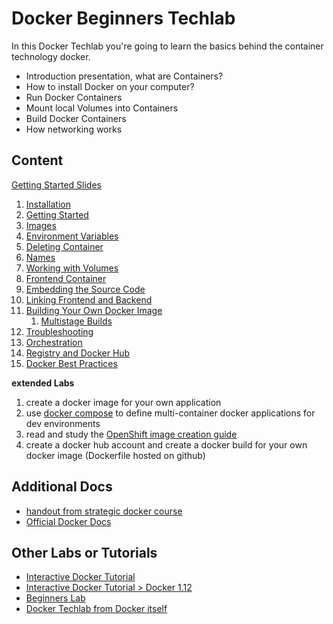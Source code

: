 # Docker Beginners Techlab

In this Docker Techlab you're going to learn the basics behind the container technology docker.

* Introduction presentation, what are Containers?
* How to install Docker on your computer?
* Run Docker Containers
* Mount local Volumes into Containers
* Build Docker Containers
* How networking works

## Content

[Getting Started Slides](presentation/Docker_Techlab_2.0.odp)

1. [Installation](docs/00_installation.md)
1. [Getting Started](docs/01_hello_world.md)
1. [Images](docs/02_images.md)
1. [Environment Variables](docs/03_environment_daemons.md)
1. [Deleting Container](docs/04_deleting_container.md)
1. [Names](docs/05_names.md)
1. [Working with Volumes](docs/06_volumes.md)
1. [Frontend Container](docs/07_frontend_containers.md)
1. [Embedding the Source Code](docs/08_dev_port.md)
1. [Linking Frontend and Backend](docs/09_frontend_backend.md)
1. [Building Your Own Docker Image](docs/10_build_image.md)
    1. [Multistage Builds](docs/10_1_multistage_build.md)
1. [Troubleshooting](docs/11_troubleshooting.md)
1. [Orchestration](docs/12_compose.md)
1. [Registry and Docker Hub](docs/13_dockerhub.md)
1. [Docker Best Practices](docs/14_bestpractices.md)


**extended Labs**

1. create a docker image for your own application
1. use [docker compose](https://docs.docker.com/compose/) to define multi-container docker applications for dev environments
1. read and study the [OpenShift image creation guide](https://docs.openshift.com/container-platform/3.6/creating_images/guidelines.html)
1. create a docker hub account and create a docker build for your own docker image (Dockerfile hosted on github)



## Additional Docs

* [handout from strategic docker course](https://files.puzzle.ch/index.php/apps/files/?dir=/swe/P24_Personalentwicklung/Kurs_und_Veranstaltungsunterlagen/Docker-Schulung%202016&fileid=567212)
* [Official Docker Docs](https://docs.docker.com)


## Other Labs or Tutorials

* [Interactive Docker Tutorial](https://www.katacoda.com/courses/docker)
* [Interactive Docker Tutorial > Docker 1.12](http://training.play-with-docker.com)
* [Beginners Lab](https://github.com/alexellis/HandsOnDocker/blob/master/Labs.md)
* [Docker Techlab from Docker itself](https://github.com/docker/labs/blob/master/beginner/readme.md)

